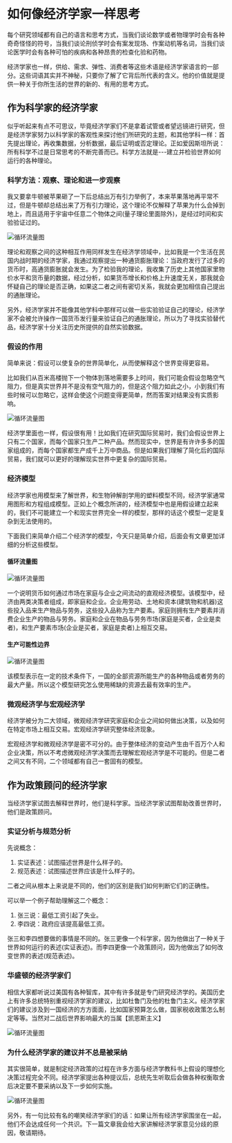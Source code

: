 # 如何像经济学家一样思考
每个研究领域都有自己的语言和思考方式，当我们谈论数学或者物理学时会有各种奇奇怪怪的符号，当我们谈论刑侦学时会有案发现场、作案动机等名词，当我们谈论医学时会有各种可怕的疾病和各种昂贵的检查化验和药物。

经济学家也一样，供给、需求、弹性、消费者等这些术语是经济学家语言的一部分。这些词语其实并不神秘，只要你了解了它背后所代表的含义。他的价值就是提供一种关于你所生活的世界的新的、有用的思考方式。

## 作为科学家的经济学家
似乎听起来有点不可思议，毕竟经济学家们不是拿着试管或者望远镜进行研究，但是经济学家努力以科学家的客观性来探讨他们所研究的主题，和其他学科一样：首先提出理论，再收集数据，分析数据，最后证明或否定理论。正如爱因斯坦所说：所有科学不过是日常思考的不断完善而已。科学方法就是---建立并检验世界如何运行的各种理论。

### 科学方法：观察、理论和进一步观察
我又要拿牛顿被苹果砸了一下后总结出万有引力举例了，本来苹果落地再平常不过，但是牛顿却总结出来了万有引力理论，这个理论不仅解释了苹果为什么会掉到地上，而且适用于宇宙中任意二个物体之间(量子理论里面除外)，是经过时间和实验验证过的。

![循环流量图](imgs/03.jpg)

理论和观察之间的这种相互作用同样发生在经济学领域中，比如我是一个生活在民国内战时期的经济学家，我通过观察提出一种通货膨胀理论：当政府发行了过多的货币时，高通货膨胀就会发生。为了检验我的理论，我收集了历史上其他国家里物价水平和货币量的数据，经过分析，如果货币增长和价格上升速度无关，那我就会怀疑自己的理论是否正确，如果这二者之间有密切关系，我就会更加相信自己提出的通胀理论。

另外，经济学家并不能像其他学科中那样可以做一些实验验证自己的理论，经济学家不会被允许操作一国货币发行量来验证自己的通胀理论，所以为了寻找实验替代品，经济学家十分关注历史所提供的自然实验数据。

### 假设的作用
简单来说：假设可以使复杂的世界简单化，从而使解释这个世界变得更容易。

比如我们从百米高楼抛下一个物体到落地需要多上时间，我们可能会假设忽略空气阻力，但是真实世界并不是没有空气阻力的，但是这个阻力如此之小，小到我们有些时候可以忽略它，这样会使这个问题变得更简单，然而答案对结果没有实质影响。

![循环流量图](imgs/04.jpg)

经济学里面也一样，假设很有用！比如我们在研究国际贸易时，我们会假设世界上只有二个国家，而每个国家只生产二种产品。然而现实中，世界是有许许多多的国家组成的，而每个国家都生产成千上万中商品。但是如果我们理解了简化后的国际贸易，我们就可以更好的理解现实世界中更复杂的国际贸易。

### 经济模型
经济学家也用模型来了解世界，和生物钟解剖学用的塑料模型不同，经济学家通常用图形和方程组成模型。正如上个概念所讲的，经济模型中也是用假设建立起来的，我们不可能建立一个和现实世界完全一样的模型，那样的话这个模型一定是复杂到无法使用的。

下面我们来简单介绍二个经济学的模型，今天只是简单介绍，后面会有文章更加详细的分析这些模型。

#### 循环流量图
![循环流量图](imgs/01.png)

一个说明货币如何通过市场在家庭与企业之间流动的直观经济模型。该模型中，经济由两类决策者组成，即家庭和企业。企业用劳动、土地和资本(建筑物和机器)这些投入品来生产物品与劳务，这些投入品称为生产要素。家庭则拥有生产要素并消费企业生产的物品与劳务。家庭和企业在物品与劳务市场(家庭是买者，企业是卖者)，和生产要素市场(企业是买者，家庭是卖者)上相互交易。

#### 生产可能性边界
![循环流量图](imgs/02.png)

该模型表示在一定的技术条件下，一国的全部资源所能生产的各种物品或者劳务的最大产量。所以这个模型研究怎么使用稀缺的资源去最有效率的生产。

### 微观经济学与宏观经济学
经济学被分为二大领域，微观经济学研究家庭和企业之间如何做出决策，以及如何在特定市场上相互交易。宏观经济学研究整体经济现象。

宏观经济学和微观经济学是密不可分的。由于整体经济的变动产生由千百万个人和企业决策，所以不考虑微观经济学决策而去理解宏观经济学是不可能的。但是二者之间又有不同，二个领域都有自己一套固有的模型。

## 作为政策顾问的经济学家
当经济学家试图去解释世界时，他们是科学家。当经济学家试图帮助改善世界时，他们是政策顾问。

### 实证分析与规范分析
先说概念：

1. 实证表述：试图描述世界是什么样子的。
2. 规范表述：试图描述世界应该是什么样子的。

二者之间从根本上来说是不同的，他们的区别是我们如何判断它们的正确性。

可以举一个例子帮助理解这二个概念：

1. 张三说：最低工资引起了失业。
2. 李四说：政府应该提高最低工资。

张三和李四想要做的事情是不同的。张三更像一个科学家，因为他做出了一种关于世界如何运行的表述(实证表述)。而李四更像一个政策顾问，因为他做出了如何改变世界的表述(规范表述)。

### 华盛顿的经济学家们
相信大家都听说过美国有各种智库，其中有许多就是专门研究经济学的。美国历史上有许多总统特别重视经济学家的建议，比如杜鲁门及他的杜鲁门主义。经济学家们的建议涉及到一国经济的方方面面，比如国家预算怎么做，国家税收政策怎么制定等等。当然对二战后世界影响最大的当属【凯恩斯主义】

![循环流量图](imgs/05.jpg)

### 为什么经济学家的建议并不总是被采纳
其实很简单，就是制定经济政策的过程在许多方面与经济学教科书上假设的理想化决策过程完全不同。经济学家提出各种提议后，总统先生听取后会做各种权衡取舍后决定要不要采纳以及下一步如何实施。

![循环流量图](imgs/06.jpg)

另外，有一句比较有名的嘲笑经济学家们的话：如果让所有经济学家围坐在一起，他们不会达成任何一个共识。下一篇文章我会给大家讲解经济学家意见分歧的原因，敬请期待。